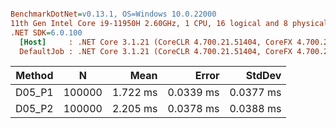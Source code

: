 ``` ini

BenchmarkDotNet=v0.13.1, OS=Windows 10.0.22000
11th Gen Intel Core i9-11950H 2.60GHz, 1 CPU, 16 logical and 8 physical cores
.NET SDK=6.0.100
  [Host]     : .NET Core 3.1.21 (CoreCLR 4.700.21.51404, CoreFX 4.700.21.51508), X64 RyuJIT
  DefaultJob : .NET Core 3.1.21 (CoreCLR 4.700.21.51404, CoreFX 4.700.21.51508), X64 RyuJIT


```
| Method |      N |     Mean |     Error |    StdDev |
|------- |------- |---------:|----------:|----------:|
| D05_P1 | 100000 | 1.722 ms | 0.0339 ms | 0.0377 ms |
| D05_P2 | 100000 | 2.205 ms | 0.0378 ms | 0.0388 ms |
